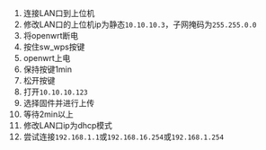 1. 连接LAN口到上位机
2. 修改LAN口的上位机ip为静态`10.10.10.3`，子网掩码为`255.255.0.0`
3. 将openwrt断电
4. 按住sw_wps按键
5. openwrt上电
6. 保持按键1min
7. 松开按键
8. 打开`10.10.10.123`
9. 选择固件并进行上传
10. 等待2min以上
11. 修改LAN口ip为dhcp模式
12. 尝试连接`192.168.1.1`或`192.168.16.254`或`192.168.1.254`

